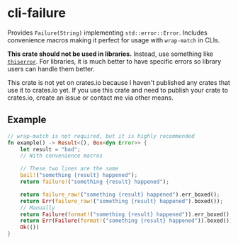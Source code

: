 # cli-failure

Provides `Failure(String)` implementing `std::error::Error`. Includes convenience macros making it perfect for usage with `wrap-match` in CLIs.

**This crate should not be used in libraries.** Instead, use something like [`thiserror`](https://docs.rs/thiserror). For libraries, it is much better to have specific errors so library users can
handle them better.

This crate is not yet on crates.io because I haven't published any crates that use it to crates.io yet. If you use this crate and need to publish your crate to crates.io, create an issue or contact me
via other means.

## Example

```rs
// wrap-match is not required, but it is highly recommended
fn example() -> Result<(), Box<dyn Error>> {
    let result = "bad";
    // With convenience macros

    // These two lines are the same
    bail!("something {result} happened");
    return failure!("something {result} happened");

    return failure_raw!("something {result} happened").err_boxed();
    return Err(failure_raw!("something {result} happened").boxed());
    // Manually
    return Failure(format!("something {result} happened")).err_boxed();
    return Err(Failure(format!("something {result} happened")).boxed());
    Ok(())
}
```
